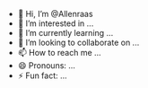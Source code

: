 - 👋 Hi, I’m @Allenraas
- 👀 I’m interested in ...
- 🌱 I’m currently learning ...
- 💞️ I’m looking to collaborate on ...
- 📫 How to reach me ...
- 😄 Pronouns: ...
- ⚡ Fun fact: ...

<!---
Allenraas/Allenraas is a ✨ special ✨ repository because its `README.md` (this file) appears on your GitHub profile.
You can click the Preview link to take a look at your changes.
--->
